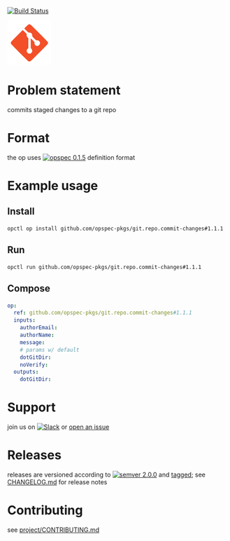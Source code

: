 [![Build Status](https://travis-ci.org/opspec-pkgs/git.repo.commit-changes.svg?branch=master)](https://travis-ci.org/opspec-pkgs/git.repo.commit-changes)

<img src="icon.svg" alt="icon" height="100px">

# Problem statement

commits staged changes to a git repo

# Format

the op uses [![opspec 0.1.5](https://img.shields.io/badge/opspec-0.1.5-brightgreen.svg?colorA=6b6b6b&colorB=fc16be)](https://opspec.io/0.1.5) definition format

# Example usage

## Install

```shell
opctl op install github.com/opspec-pkgs/git.repo.commit-changes#1.1.1
```

## Run

```
opctl run github.com/opspec-pkgs/git.repo.commit-changes#1.1.1
```

## Compose

```yaml
op:
  ref: github.com/opspec-pkgs/git.repo.commit-changes#1.1.1
  inputs:
    authorEmail:
    authorName:
    message:
    # params w/ default
    dotGitDir:
    noVerify:
  outputs:
    dotGitDir:
```

# Support

join us on
[![Slack](https://opctl-slackin.herokuapp.com/badge.svg)](https://opctl-slackin.herokuapp.com/)
or
[open an issue](https://github.com/opspec-pkgs/git.repo.commit-changes/issues)

# Releases

releases are versioned according to
[![semver 2.0.0](https://img.shields.io/badge/semver-2.0.0-brightgreen.svg)](http://semver.org/spec/v2.0.0.html)
and [tagged](https://git-scm.com/book/en/v2/Git-Basics-Tagging); see
[CHANGELOG.md](CHANGELOG.md) for release notes

# Contributing

see
[project/CONTRIBUTING.md](https://github.com/opspec-pkgs/project/blob/master/CONTRIBUTING.md)
